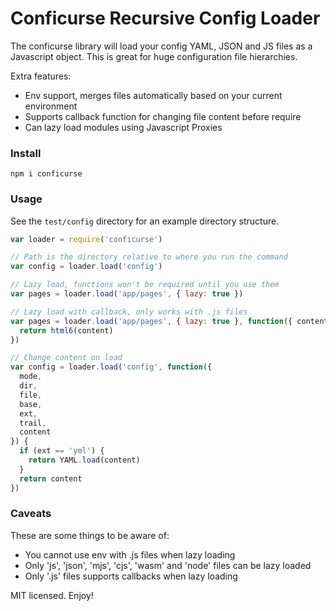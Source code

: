 # Conficurse Recursive Config Loader

The conficurse library will load your config YAML, JSON and JS files as a Javascript object. This is great for huge configuration file hierarchies.

Extra features:

- Env support, merges files automatically based on your current environment
- Supports callback function for changing file content before require
- Can lazy load modules using Javascript Proxies

### Install
```npm i conficurse```

### Usage

See the ```test/config``` directory for an example directory structure.

```js
var loader = require('conficurse')

// Path is the directory relative to where you run the command
var config = loader.load('config')

// Lazy load, functions won't be required until you use them
var pages = loader.load('app/pages', { lazy: true })

// Lazy load with callback, only works with .js files
var pages = loader.load('app/pages', { lazy: true }, function({ content }) {
  return html6(content)
})

// Change content on load
var config = loader.load('config', function({
  mode,
  dir,
  file,
  base,
  ext,
  trail,
  content
}) {
  if (ext == 'yml') {
    return YAML.load(content)
  }
  return content
})
```

### Caveats

These are some things to be aware of:

- You cannot use env with .js files when lazy loading
- Only 'js', 'json', 'mjs', 'cjs', 'wasm' and 'node' files can be lazy loaded
- Only '.js' files supports callbacks when lazy loading

MIT licensed. Enjoy!
